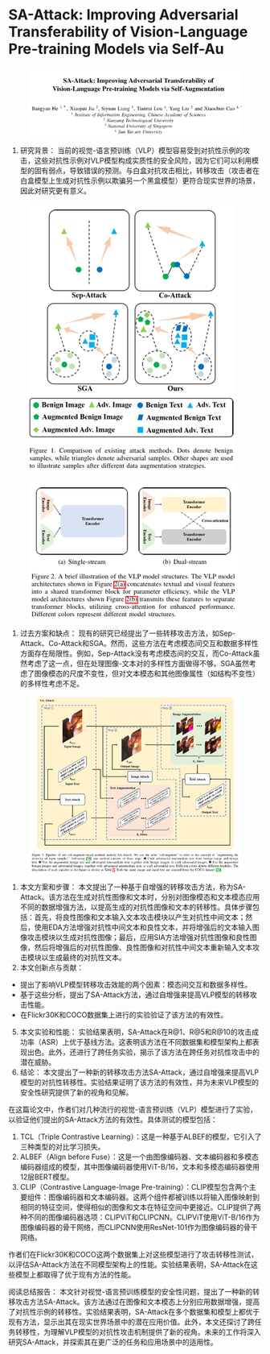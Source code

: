 # SA-Attack: Improving Adversarial Transferability of  Vision-Language Pre-training Models via Self-Au

<figure><img src="../.gitbook/assets/image (4) (1) (1) (1) (1) (1) (1) (1) (1) (1) (1) (1).png" alt=""><figcaption></figcaption></figure>

1. 研究背景： 当前的视觉-语言预训练（VLP）模型容易受到对抗性示例的攻击，这些对抗性示例对VLP模型构成实质性的安全风险，因为它们可以利用模型的固有弱点，导致错误的预测。与白盒对抗攻击相比，转移攻击（攻击者在白盒模型上生成对抗性示例以欺骗另一个黑盒模型）更符合现实世界的场景，因此对研究更有意义。

<figure><img src="../.gitbook/assets/image (5) (1) (1) (1) (1) (1) (1) (1) (1).png" alt=""><figcaption></figcaption></figure>

<figure><img src="../.gitbook/assets/image (6) (1) (1) (1) (1) (1) (1) (1) (1).png" alt=""><figcaption></figcaption></figure>

1. 过去方案和缺点： 现有的研究已经提出了一些转移攻击方法，如Sep-Attack、Co-Attack和SGA。然而，这些方法在考虑模态间交互和数据多样性方面存在局限性。例如，Sep-Attack没有考虑模态间的交互，而Co-Attack虽然考虑了这一点，但在处理图像-文本对的多样性方面做得不够。SGA虽然考虑了图像模态的尺度不变性，但对文本模态和其他图像属性（如结构不变性）的多样性考虑不足。

<figure><img src="../.gitbook/assets/image (7) (1) (1) (1) (1) (1) (1) (1).png" alt=""><figcaption></figcaption></figure>

1. 本文方案和步骤： 本文提出了一种基于自增强的转移攻击方法，称为SA-Attack。该方法在生成对抗性图像和文本时，分别对图像模态和文本模态应用不同的数据增强方法，以提高生成的对抗性图像和文本的转移性。具体步骤包括：首先，将良性图像和文本输入文本攻击模块以产生对抗性中间文本；然后，使用EDA方法增强对抗性中间文本和良性文本，并将增强后的文本输入图像攻击模块以生成对抗性图像；最后，应用SIA方法增强对抗性图像和良性图像，然后将增强后的对抗性图像、良性图像和对抗性中间文本重新输入文本攻击模块以生成最终的对抗性文本。
2. 本文创新点与贡献：

* 提出了影响VLP模型转移攻击效能的两个因素：模态间交互和数据多样性。
* 基于这些分析，提出了SA-Attack方法，通过自增强来提高VLP模型的转移攻击性能。
* 在Flickr30K和COCO数据集上进行的实验验证了该方法的有效性。

5. 本文实验和性能： 实验结果表明，SA-Attack在R@1、R@5和R@10的攻击成功率（ASR）上优于基线方法。这表明该方法在不同数据集和模型架构上都表现出色。此外，还进行了跨任务实验，揭示了该方法在跨任务对抗性攻击中的潜在威胁。
6. 结论： 本文提出了一种新的转移攻击方法SA-Attack，通过自增强来提高VLP模型的对抗性转移性。实验结果证明了该方法的有效性，并为未来VLP模型的安全性研究提供了新的视角和见解。



在这篇论文中，作者们对几种流行的视觉-语言预训练（VLP）模型进行了实验，以验证他们提出的SA-Attack方法的有效性。具体测试的模型包括：

1. TCL（Triple Contrastive Learning）：这是一种基于ALBEF的模型，它引入了三种类型的对比学习损失。
2. ALBEF（Align before Fuse）：这是一个由图像编码器、文本编码器和多模态编码器组成的模型，其中图像编码器使用ViT-B/16，文本和多模态编码器使用12层BERT模型。
3. CLIP（Contrastive Language-Image Pre-training）：CLIP模型包含两个主要组件：图像编码器和文本编码器。这两个组件都被训练以将输入图像映射到相同的特征空间，使得相似的图像和文本在特征空间中更接近。CLIP提供了两种不同的图像编码器选项：CLIPViT和CLIPCNN。CLIPViT使用ViT-B/16作为图像编码器的骨干网络，而CLIPCNN使用ResNet-101作为图像编码器的骨干网络。

作者们在Flickr30K和COCO这两个数据集上对这些模型进行了攻击转移性测试，以评估SA-Attack方法在不同模型架构上的性能。实验结果表明，SA-Attack在这些模型上都取得了优于现有方法的性能。





阅读总结报告： 本文针对视觉-语言预训练模型的安全性问题，提出了一种新的转移攻击方法SA-Attack。该方法通过在图像和文本模态上分别应用数据增强，提高了对抗性示例的转移性。实验结果表明，SA-Attack在多个数据集和模型上都优于现有方法，显示出其在现实世界场景中的潜在应用价值。此外，本文还探讨了跨任务转移性，为理解VLP模型的对抗性攻击机制提供了新的视角。未来的工作将深入研究SA-Attack，并探索其在更广泛的任务和应用场景中的适用性。
